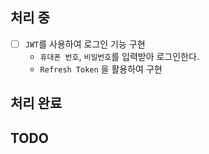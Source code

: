 ## 처리 중
- [ ] `JWT`를 사용하여 로그인 기능 구현
    - `휴대폰 번호`, `비밀번호`를 입력받아 로그인한다.
    - `Refresh Token` 을 활용하여 구현

## 처리 완료


## TODO